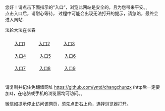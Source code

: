 您好！请点击下面指示的“入口”，浏览此网站是安全的，且为您带来平安。。 <br/>
点击入口后，请耐心等待， 过程中可能会出现无法打开的提示，请忽略，最终会进入网站. </br>

法轮大法在长春<br/>
<div style="padding:10px"><a style="margin:20px" target="_blank" href="https://d1f5rr56be4onj.cloudfront.net/2Qpsp?spjbxnwu" id="ccLink1" rel="nofollow">入口1</a> <a target="_blank" style="margin:20px" href="https://d3kvpchjmecnqj.cloudfront.net/2Qpsp?sngguq" id="ccLink2" rel="nofollow">入口2</a> <a style="margin:20px" target="_blank" href="https://d38t4w5cyluac4.cloudfront.net/2Qpsp?scxscvrp" id="ccLink3" rel="nofollow">入口3</a></div>

<div style="padding:10px" ><a style="margin:20px" target="_blank" href="https://d1f5rr56be4onj.cloudfront.net/2Qpsp?spjbxnwu" id="ccLink4" rel="nofollow">入口4</a> <a style="margin:20px" href="https://d3kvpchjmecnqj.cloudfront.net/2Qpsp?sngguq" target="_blank" id="ccLink5" rel="nofollow">入口5</a> <a style="margin:20px" href="https://d38t4w5cyluac4.cloudfront.net/2Qpsp?scxscvrp" target="_blank" id="ccLink6" rel="nofollow">入口6</a></div>

<div style="padding:10px"><a style="margin:20px" target="_blank" href="https://d1f5rr56be4onj.cloudfront.net/2Qpsp?spjbxnwu" id="ccLink7" rel="nofollow">入口7</a> <a style="margin:20px" href="https://d3kvpchjmecnqj.cloudfront.net/2Qpsp?sngguq" target="_blank" id="ccLink8" rel="nofollow">入口8</a> <a style="margin:20px" target="_blank" href="https://d38t4w5cyluac4.cloudfront.net/2Qpsp?scxscvrp" id="ccLink9" rel="nofollow">入口9</a></div>

<br/>



请复制并记住免翻墙网址 https://github.com/yntd/changchunzx (http后一定要加s)，在电脑或手机的浏览器均可访问。。<br/>

微信如提示停止访问该网页，须先点击右上角，选择浏览器打开。
